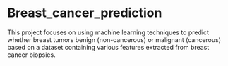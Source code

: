 # Breast_cancer_prediction
This project focuses on using machine learning techniques to predict whether breast tumors benign (non-cancerous) or malignant (cancerous) based on a dataset containing various features extracted from breast cancer biopsies.
